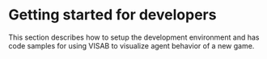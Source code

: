 # Getting started for developers

This section describes how to setup the development environment and has code samples for using VISAB to visualize agent behavior of a new game.